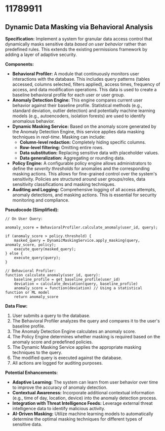 # 11789911

## Dynamic Data Masking via Behavioral Analysis

**Specification:** Implement a system for granular data access control that dynamically masks sensitive data *based on user behavior* rather than predefined rules. This extends the existing permissions framework by adding a layer of adaptive security.

**Components:**

*   **Behavioral Profiler:** A module that continuously monitors user interactions with the database. This includes query patterns (tables accessed, columns selected, filters applied), access times, frequency of access, and data modification operations. This data is used to create a baseline behavioral profile for each user or user group.
*   **Anomaly Detection Engine:** This engine compares current user behavior against their baseline profile. Statistical methods (e.g., standard deviation, outlier detection) and potentially machine learning models (e.g., autoencoders, isolation forests) are used to identify anomalous behavior.
*   **Dynamic Masking Service:**  Based on the anomaly score generated by the Anomaly Detection Engine, this service applies data masking techniques in *real-time*. Masking can include:
    *   **Column-level redaction:** Completely hiding specific columns.
    *   **Row-level filtering:**  Omitting entire rows.
    *   **Data substitution:** Replacing sensitive data with placeholder values.
    *   **Data generalization:** Aggregating or rounding data.
*   **Policy Engine:**  A configurable policy engine allows administrators to define the *severity thresholds* for anomalies and the corresponding masking actions.  This allows for fine-grained control over the system's sensitivity. Policies are structured around user groups/roles, data sensitivity classifications and masking techniques.
*   **Auditing and Logging:** Comprehensive logging of all access attempts, anomaly detections, and masking actions.  This is essential for security monitoring and compliance.

**Pseudocode (Simplified):**

```
// On User Query:

anomaly_score = BehavioralProfiler.calculate_anomaly(user_id, query);

if (anomaly_score > policy.threshold) {
    masked_query = DynamicMaskingService.apply_masking(query, anomaly_score, policy);
    execute_query(masked_query);
} else {
    execute_query(query);
}

// Behavioral Profiler:
function calculate_anomaly(user_id, query):
    baseline_profile = get_baseline_profile(user_id)
    deviation = calculate_deviation(query, baseline_profile)
    anomaly_score = function(deviation) // Using a statistical function or ML model
    return anomaly_score
```

**Data Flow:**

1.  User submits a query to the database.
2.  The Behavioral Profiler analyzes the query and compares it to the user's baseline profile.
3.  The Anomaly Detection Engine calculates an anomaly score.
4.  The Policy Engine determines whether masking is required based on the anomaly score and predefined policies.
5.  The Dynamic Masking Service applies the appropriate masking techniques to the query.
6.  The modified query is executed against the database.
7.  All actions are logged for auditing purposes.

**Potential Enhancements:**

*   **Adaptive Learning:** The system can learn from user behavior over time to improve the accuracy of anomaly detection.
*   **Contextual Awareness:**  Incorporate additional contextual information (e.g., time of day, location, device) into the anomaly detection process.
*   **Integration with Threat Intelligence Feeds:**  Leverage external threat intelligence data to identify malicious activity.
*   **AI-Driven Masking:** Utilize machine learning models to automatically determine the optimal masking techniques for different types of sensitive data.